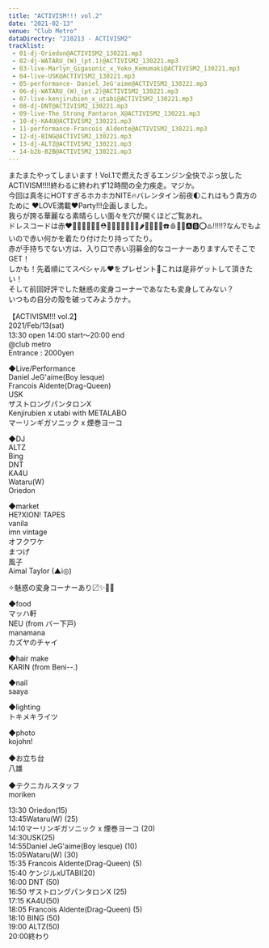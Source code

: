 ```yaml
---
title: "ACTIVISM!!! vol.2"
date: "2021-02-13"
venue: "Club Metro"
dataDirectry: "210213 - ACTIVISM2"
tracklist:
 - 01-dj-Oriedon@ACTIVISM2_130221.mp3
 - 02-dj-WATARU_(W)_(pt.1)@ACTIVISM2_130221.mp3
 - 03-live-Marlyn_Gigasonic_x_Yoko_Kemumaki@ACTIVISM2_130221.mp3
 - 04-live-USK@ACTIVISM2_130221.mp3
 - 05-performance- Daniel_JeG'aime@ACTIVISM2_130221.mp3
 - 06-dj-WATARU_(W)_(pt.2)@ACTIVISM2_130221.mp3
 - 07-live-kenjirubien_x_utabi@ACTIVISM2_130221.mp3
 - 08-dj-DNT@ACTIVISM2_130221.mp3
 - 09-live-The_Strong_Pantaron_X@ACTIVISM2_130221.mp3
 - 10-dj-KA4U@ACTIVISM2_130221.mp3
 - 11-performance-Francois_Aldente@ACTIVISM2_130221.mp3
 - 12-dj-BING@ACTIVISM2_130221.mp3
 - 13-dj-ALTZ@ACTIVISM2_130221.mp3
 - 14-b2b-B2B@ACTIVISM2_130221.mp3
---
```

またまたやってしまいます！Vol.1で燃えたぎるエンジン全快でぶっ放したACTIVISM!!!!終わるに終われず12時間の全力疾走。マジか。  
今回は真冬にHOTすぎるホカホカNITE🔥バレンタイン前夜🌓これはもう貴方のために ❤️LOVE満載❤️Party!!!企画しました。  
我らが誇る華麗なる素晴らしい面々を穴が開くほどご覧あれ。  
ドレスコードは赤❤️🎈👠👺👄💄💃⛑🐙🌹🥀🌺🍎🍉🍒🌶🍅🥩🎸🚗☎️🩸💊🏮🅰️🅱️⭕️♨️‼️‼️⁉️なんでもよいので赤い何かを着たり付けたり持ってたり。  
赤が手持ちでない方は、入り口で赤い羽募金的なコーナーありますんでそこでGET！  
しかも！先着順にてスペシャル❤️をプレゼント🎁これは是非ゲットして頂きたい！  
そして前回好評でした魅惑の変身コーナーであなたも変身してみない？  
いつもの自分の殻を破ってみようかナ。  

【ACTIVISM!!! vol.2】  
2021/Feb/13(sat)  
13:30 open 14:00 start〜20:00 end  
@club metro  
Entrance : 2000yen  

◆Live/Performance  
Daniel JeG'aime(Boy lesque)  
Francois Aldente(Drag-Queen)  
USK  
ザストロングパンタロンX  
Kenjirubien x utabi with METALABO  
マーリンギガソニック x 煙巻ヨーコ

◆DJ  
ALTZ  
Bing  
DNT  
KA4U  
Wataru(W)  
Oriedon  

◆market  
HE?XION! TAPES  
vanila  
imn vintage  
オフクワケ  
まつげ  
風子  
Aimal Taylor (▲i◎)  

✧魅惑の変身コーナーあり〼✨👗🥻

◆food  
マッハ軒  
NEU (from バー下戸)  
manamana  
カズヤのチャイ  

◆hair make  
KARIN (from Beni--.)

◆nail  
saaya

◆lighting  
トキメキライツ

◆photo  
kojohn!

◆お立ち台  
八雄

◆テクニカルスタッフ  
moriken

13:30 Oriedon(15)  
13:45Wataru(W) (25)  
14:10マーリンギガソニック x 煙巻ヨーコ (20)  
14:30USK(25)  
14:55Daniel JeG'aime(Boy lesque) (10)  
15:05Wataru(W) (30)  
15:35 Francois Aldente(Drag-Queen) (5)  
15:40 ケンジルxUTABI(20)  
16:00 DNT (50)  
16:50 ザストロングパンタロンX (25)  
17:15 KA4U(50)  
18:05 Francois Aldente(Drag-Queen) (5)  
18:10 BING (50)  
19:00 ALTZ(50)  
20:00終わり